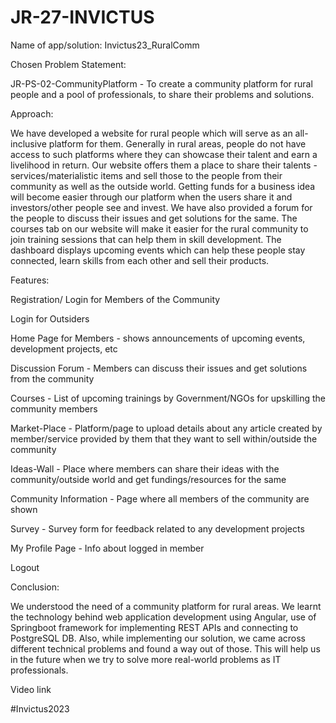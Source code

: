 # JR-27-INVICTUS

Name of app/solution: Invictus23_RuralComm

Chosen Problem Statement:

JR-PS-02-CommunityPlatform - To create a community platform for rural people and a pool of professionals, to share their problems and solutions.

Approach:

We have developed a website for rural people which will serve as an all-inclusive platform for them. Generally in rural areas, people do not have access to such platforms where they can showcase their talent and earn a livelihood in return. Our website offers them a place to share their talents - services/materialistic items and sell those to the people from their community as well as the outside world. Getting funds for a business idea will become easier through our platform when the users share it and investors/other people see and invest. We have also provided a forum for the people to discuss their issues and get solutions for the same. The courses tab on our website will make it easier for the rural community to join training sessions that can help them in skill development. The dashboard displays upcoming events which can help these people stay connected, learn skills from each other and sell their products.

Features:

Registration/ Login for Members of the Community

Login for Outsiders

Home Page for Members - shows announcements of upcoming events, development projects, etc

Discussion Forum - Members can discuss their issues and get solutions from the community

Courses - List of upcoming trainings by Government/NGOs for upskilling the community members

Market-Place - Platform/page to upload details about any article created by member/service provided by them that they want to sell within/outside the community

Ideas-Wall - Place where members can share their ideas with the community/outside world and get fundings/resources for the same

Community Information - Page where all members of the community are shown

Survey - Survey form for feedback related to any development projects

My Profile Page - Info about logged in member

Logout

Conclusion:

We understood the need of a community platform for rural areas. We learnt the technology behind web application development using Angular, use of Springboot framework for implementing REST APIs and connecting to PostgreSQL DB. Also, while implementing our solution, we came across different technical problems and found a way out of those. This will help us in the future when we try to solve more real-world problems as IT professionals.

Video link

#Invictus2023
